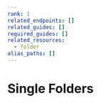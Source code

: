 ```yaml
---
rank: 1
related_endpoints: []
related_guides: []
required_guides: []
related_resources:
  - folder
alias_paths: []
---
```


# Single Folders

